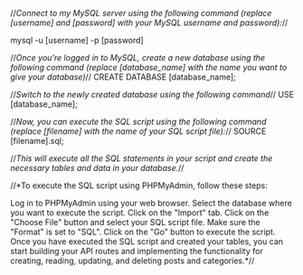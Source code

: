 //*Connect to my MySQL server using the following command (replace [username] and [password] with your MySQL username and password):*//

mysql -u [username] -p [password]

//*Once you're logged in to MySQL, create a new database using the following command (replace [database_name] with the name you want to give your database)*//
CREATE DATABASE [database_name];

//*Switch to the newly created database using the following command*// 
USE [database_name];

//*Now, you can execute the SQL script using the following command (replace [filename] with the name of your SQL script file):*//
SOURCE [filename].sql;

//*This will execute all the SQL statements in your script and create the necessary tables and data in your database.*//

//*To execute the SQL script using PHPMyAdmin, follow these steps:

Log in to PHPMyAdmin using your web browser.
Select the database where you want to execute the script.
Click on the "Import" tab.
Click on the "Choose File" button and select your SQL script file.
Make sure the "Format" is set to "SQL".
Click on the "Go" button to execute the script.
Once you have executed the SQL script and created your tables, 
you can start building your API routes and 
implementing the functionality for creating, reading, updating, and 
deleting posts and categories.*//